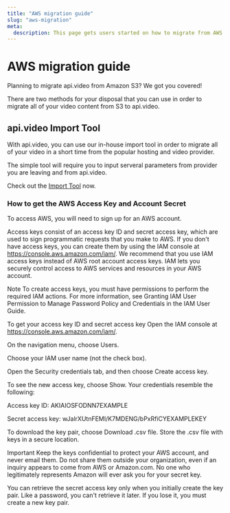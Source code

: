 ```yaml
---
title: "AWS migration guide"
slug: "aws-migration"
meta:
  description: This page gets users started on how to migrate from AWS to api.video.
---
```


# AWS migration guide

Planning to migrate api.video from Amazon S3? We got you covered! 

There are two methods for your disposal that you can use in order to migrate all of your video content from S3 to api.video.

## api.video Import Tool

With api.video, you can use our in-house import tool in order to migrate all of your video in a short time from the popular hosting and video provider.

The simple tool will require you to input serveral parameters from provider you are leaving and from api.video. 

Check out the [Import Tool](https://import.api.video/) now.




### How to get the AWS Access Key and Account Secret

To access AWS, you will need to sign up for an AWS account.

Access keys consist of an access key ID and secret access key, which are used to sign programmatic requests that you make to AWS. If you don't have access keys, you can create them by using the IAM console at https://console.aws.amazon.com/iam/. We recommend that you use IAM access keys instead of AWS root account access keys. IAM lets you securely control access to AWS services and resources in your AWS account.

Note
To create access keys, you must have permissions to perform the required IAM actions. For more information, see Granting IAM User Permission to Manage Password Policy and Credentials in the IAM User Guide.

To get your access key ID and secret access key
Open the IAM console at https://console.aws.amazon.com/iam/.

On the navigation menu, choose Users.

Choose your IAM user name (not the check box).

Open the Security credentials tab, and then choose Create access key.

To see the new access key, choose Show. Your credentials resemble the following:

Access key ID: AKIAIOSFODNN7EXAMPLE

Secret access key: wJalrXUtnFEMI/K7MDENG/bPxRfiCYEXAMPLEKEY

To download the key pair, choose Download .csv file. Store the .csv file with keys in a secure location.

Important
Keep the keys confidential to protect your AWS account, and never email them. Do not share them outside your organization, even if an inquiry appears to come from AWS or Amazon.com. No one who legitimately represents Amazon will ever ask you for your secret key.

You can retrieve the secret access key only when you initially create the key pair. Like a password, you can't retrieve it later. If you lose it, you must create a new key pair.